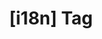 ---
article_id: 0
description: List of articles under [i18n] tag.
image: http://huntingbears.com.ve/static/img/site/mstile-310x310.png
layout: tag
slug: i18n
title: '[i18n] Tag'
---
